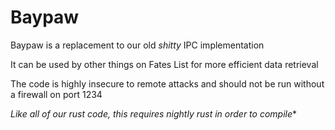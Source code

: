 # Baypaw

Baypaw is a replacement to our old *shitty* IPC implementation

It can be used by other things on Fates List for more efficient data retrieval

The code is highly insecure to remote attacks and should not be run without a firewall on port 1234

*Like all of our rust code, this requires nightly rust in order to compile**
